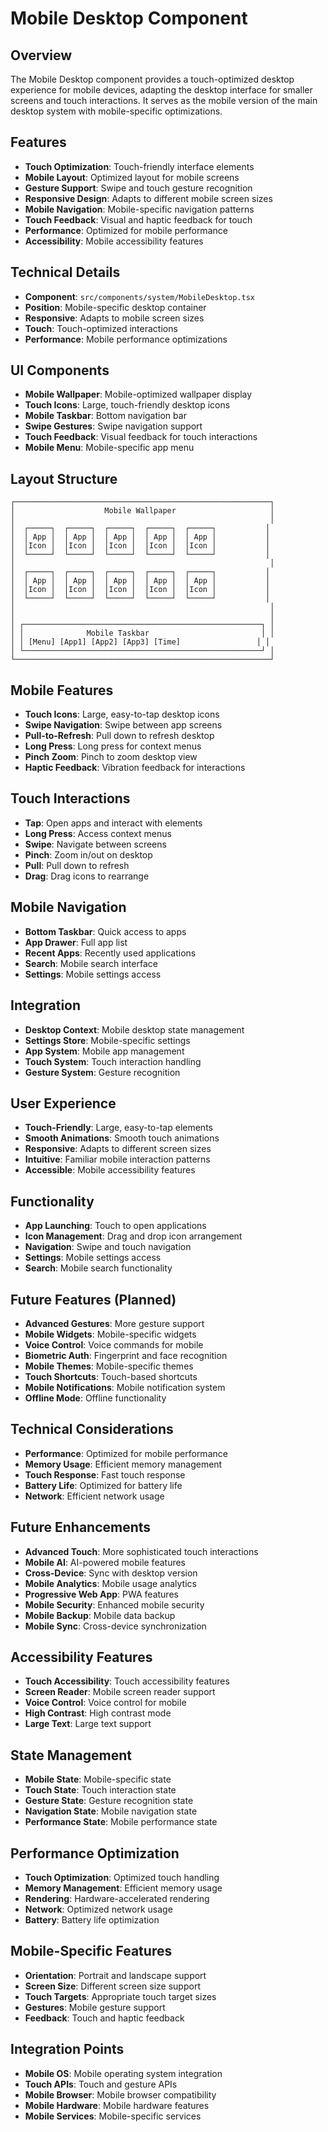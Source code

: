 # Mobile Desktop Component

## Overview

The Mobile Desktop component provides a touch-optimized desktop experience for mobile devices, adapting the desktop interface for smaller screens and touch interactions. It serves as the mobile version of the main desktop system with mobile-specific optimizations.

## Features

- **Touch Optimization**: Touch-friendly interface elements
- **Mobile Layout**: Optimized layout for mobile screens
- **Gesture Support**: Swipe and touch gesture recognition
- **Responsive Design**: Adapts to different mobile screen sizes
- **Mobile Navigation**: Mobile-specific navigation patterns
- **Touch Feedback**: Visual and haptic feedback for touch
- **Performance**: Optimized for mobile performance
- **Accessibility**: Mobile accessibility features

## Technical Details

- **Component**: `src/components/system/MobileDesktop.tsx`
- **Position**: Mobile-specific desktop container
- **Responsive**: Adapts to mobile screen sizes
- **Touch**: Touch-optimized interactions
- **Performance**: Mobile performance optimizations

## UI Components

- **Mobile Wallpaper**: Mobile-optimized wallpaper display
- **Touch Icons**: Large, touch-friendly desktop icons
- **Mobile Taskbar**: Bottom navigation bar
- **Swipe Gestures**: Swipe navigation support
- **Touch Feedback**: Visual feedback for touch interactions
- **Mobile Menu**: Mobile-specific app menu

## Layout Structure

```
┌─────────────────────────────────────────────────────────┐
│                    Mobile Wallpaper                     │
│                                                         │
│  ┌─────┐  ┌─────┐  ┌─────┐  ┌─────┐  ┌─────┐           │
│  │ App │  │ App │  │ App │  │ App │  │ App │           │
│  │Icon │  │Icon │  │Icon │  │Icon │  │Icon │           │
│  └─────┘  └─────┘  └─────┘  └─────┘  └─────┘           │
│                                                         │
│  ┌─────┐  ┌─────┐  ┌─────┐  ┌─────┐  ┌─────┐           │
│  │ App │  │ App │  │ App │  │ App │  │ App │           │
│  │Icon │  │Icon │  │Icon │  │Icon │  │Icon │           │
│  └─────┘  └─────┘  └─────┘  └─────┘  └─────┘           │
│                                                         │
│                                                         │
│ ┌─────────────────────────────────────────────────────┐ │
│ │              Mobile Taskbar                         │ │
│ │ [Menu] [App1] [App2] [App3] [Time]                 │ │
│ └─────────────────────────────────────────────────────┘ │
└─────────────────────────────────────────────────────────┘
```

## Mobile Features

- **Touch Icons**: Large, easy-to-tap desktop icons
- **Swipe Navigation**: Swipe between app screens
- **Pull-to-Refresh**: Pull down to refresh desktop
- **Long Press**: Long press for context menus
- **Pinch Zoom**: Pinch to zoom desktop view
- **Haptic Feedback**: Vibration feedback for interactions

## Touch Interactions

- **Tap**: Open apps and interact with elements
- **Long Press**: Access context menus
- **Swipe**: Navigate between screens
- **Pinch**: Zoom in/out on desktop
- **Pull**: Pull down to refresh
- **Drag**: Drag icons to rearrange

## Mobile Navigation

- **Bottom Taskbar**: Quick access to apps
- **App Drawer**: Full app list
- **Recent Apps**: Recently used applications
- **Search**: Mobile search interface
- **Settings**: Mobile settings access

## Integration

- **Desktop Context**: Mobile desktop state management
- **Settings Store**: Mobile-specific settings
- **App System**: Mobile app management
- **Touch System**: Touch interaction handling
- **Gesture System**: Gesture recognition

## User Experience

- **Touch-Friendly**: Large, easy-to-tap elements
- **Smooth Animations**: Smooth touch animations
- **Responsive**: Adapts to different screen sizes
- **Intuitive**: Familiar mobile interaction patterns
- **Accessible**: Mobile accessibility features

## Functionality

- **App Launching**: Touch to open applications
- **Icon Management**: Drag and drop icon arrangement
- **Navigation**: Swipe and touch navigation
- **Settings**: Mobile settings access
- **Search**: Mobile search functionality

## Future Features (Planned)

- **Advanced Gestures**: More gesture support
- **Mobile Widgets**: Mobile-specific widgets
- **Voice Control**: Voice commands for mobile
- **Biometric Auth**: Fingerprint and face recognition
- **Mobile Themes**: Mobile-specific themes
- **Touch Shortcuts**: Touch-based shortcuts
- **Mobile Notifications**: Mobile notification system
- **Offline Mode**: Offline functionality

## Technical Considerations

- **Performance**: Optimized for mobile performance
- **Memory Usage**: Efficient memory management
- **Touch Response**: Fast touch response
- **Battery Life**: Optimized for battery life
- **Network**: Efficient network usage

## Future Enhancements

- **Advanced Touch**: More sophisticated touch interactions
- **Mobile AI**: AI-powered mobile features
- **Cross-Device**: Sync with desktop version
- **Mobile Analytics**: Mobile usage analytics
- **Progressive Web App**: PWA features
- **Mobile Security**: Enhanced mobile security
- **Mobile Backup**: Mobile data backup
- **Mobile Sync**: Cross-device synchronization

## Accessibility Features

- **Touch Accessibility**: Touch accessibility features
- **Screen Reader**: Mobile screen reader support
- **Voice Control**: Voice control for mobile
- **High Contrast**: High contrast mode
- **Large Text**: Large text support

## State Management

- **Mobile State**: Mobile-specific state
- **Touch State**: Touch interaction state
- **Gesture State**: Gesture recognition state
- **Navigation State**: Mobile navigation state
- **Performance State**: Mobile performance state

## Performance Optimization

- **Touch Optimization**: Optimized touch handling
- **Memory Management**: Efficient memory usage
- **Rendering**: Hardware-accelerated rendering
- **Network**: Optimized network usage
- **Battery**: Battery life optimization

## Mobile-Specific Features

- **Orientation**: Portrait and landscape support
- **Screen Size**: Different screen size support
- **Touch Targets**: Appropriate touch target sizes
- **Gestures**: Mobile gesture support
- **Feedback**: Touch and haptic feedback

## Integration Points

- **Mobile OS**: Mobile operating system integration
- **Touch APIs**: Touch and gesture APIs
- **Mobile Browser**: Mobile browser compatibility
- **Mobile Hardware**: Mobile hardware features
- **Mobile Services**: Mobile-specific services
